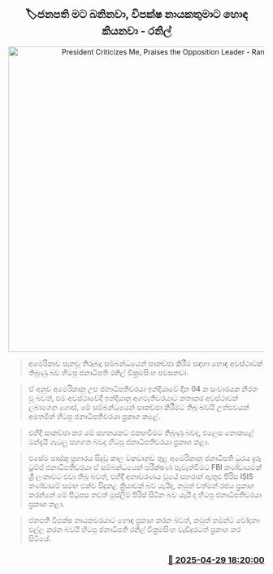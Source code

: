 <p align='center'><b><h2 align='center' title='President Criticizes Me, Praises the Opposition Leader - Ranil'>🏷ජනපති මට බනිනවා, විපක්ෂ නායකතුමාට හොඳ කියනවා - රනිල්</h2></b></p>
<p align='center'><img src='https://helakuru.sgp1.cdn.digitaloceanspaces.com/esana/images/lib/ranil-netere-archived.jpg' width='600' alt='President Criticizes Me, Praises the Opposition Leader - Ranil'></p>

> අමෙරිකාව පැනවූ තිරූබදු සම්බන්ධයෙන් සාකච්ඡා කිරීම සඳහා හොඳ අවස්ථාවක් තිබුණු බව හිටපු ජනාධිපති රනිල් වික්‍රමසිංහ පවසනවා.

> ඒ අනුව අමෙරිකානු උප ජනාධිපතිවරයා ඉන්දියාවේ දින 04 ක සංචාරයක නිරත වූ බවත්, එම අවස්ථාවේදී ඉන්දියානු අගමැතිවරයාට කතාකර අවස්ථාවක් ලබාගෙන ගොස්, මේ සම්බන්ධයෙන් සාකච්ඡා කිරීමට තිබූ බවයි උත්සවයක් අමතමින් හිටපු ජනාධිපතිවරයා ප්‍රකාශ කළේ.

> එහිදී සාකච්ඡා කර යම් සහනයකට එකඟවීමට තිබුණු බවද, එලෙස නොකළේ මන්දැයි ගැටලු සහගත බවද හිටපු ජනාධිපතිවරයා ප්‍රකාශ කළා.

> එසේම පාස්කු ප්‍රහාරය සිදුවූ කාල වකවානුව තුළ අමෙරිකානු ජනාධිපති ධුරය දැරූ ට්‍රම්ප් ජනාධිපතිවරයා ඒ සම්බන්ධයෙන් පරීක්ෂණ පැවැත්වීමට FBI කණ්ඩායමක් ශ්‍රී ලංකාවට එවා තිබූ බවත්, එහිදී අනාවරණය වූයේ සහරාන් ඇතුළු පිරිස ISIS කණ්ඩායම් සමඟ එක්ව සිදුකළ ක්‍රියාවක් බව යැයිද, නමුත් වත්මන් රජය ප්‍රකාශ කරන්නේ මේ පිටුපස තවත් මුස්ලිම් පිරිස් සිටින බව යැයි ද හිටපු ජනාධිපතිවරයා ප්‍රකාශ කළා. 

> ජනපති විපක්ෂ නායකවරයාට හොඳ ප්‍රකාශ කරන බවත්, නමුත් තමන්ට චෝදනා එල්ල කරන බවයි හිටපු ජනාධිපති රනිල් වික්‍රමසිංහ වැඩිදුරටත් ප්‍රකාශ කර සිටියේ.



<h3 align='right'><a href='https://www.helakuru.lk/esana/p/109672/'>📅 2025-04-29 18:20:00</a></h3>
